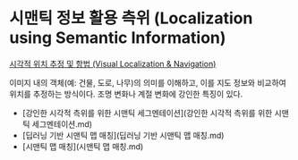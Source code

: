 # 시맨틱 정보 활용 측위 (Localization using Semantic Information)
[시각적 위치 추정 및 항법 (Visual Localization & Navigation)](../index.md)

이미지 내의 객체(예: 건물, 도로, 나무)의 의미를 이해하고, 이를 지도 정보와 비교하여 위치를 추정하는 방식이다. 조명 변화나 계절 변화에 강인한 특징이 있다.

- [강인한 시각적 측위를 위한 시맨틱 세그멘테이션](강인한 시각적 측위를 위한 시맨틱 세그멘테이션.md)
- [딥러닝 기반 시맨틱 맵 매칭](딥러닝 기반 시맨틱 맵 매칭.md)
- [시맨틱 맵 매칭](시맨틱 맵 매칭.md)


